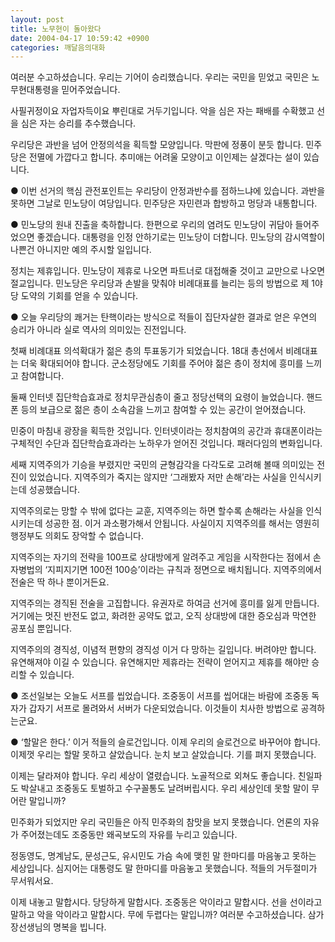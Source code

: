 ```yaml
---
layout: post
title: 노무현이 돌아왔다
date: 2004-04-17 10:59:42 +0900
categories: 깨달음의대화
---
```

여러분 수고하셨습니다. 우리는 기어이 승리했습니다. 우리는 국민을 믿었고 국민은 노무현대통령을 믿어주었습니다.    
  
사필귀정이요 자업자득이요 뿌린대로 거두기입니다. 악을 심은 자는 패배를 수확했고 선을 심은 자는 승리를 추수했습니다.    
  
우리당은 과반을 넘어 안정의석을 획득할 모양입니다. 막판에 정풍이 분듯 합니다. 민주당은 전멸에 가깝다고 합니다. 추미애는 어려울 모양이고 이인제는 살겠다는 설이 있습니다.    
  
● 이번 선거의 핵심 관전포인트는 우리당이 안정과반수를 점하느냐에 있습니다. 과반을 못하면 그날로 민노당이 여당입니다. 민주당은 자민련과 합방하고 멍당과 내통합니다.    
  
● 민노당의 원내 진출을 축하합니다. 한편으로 우리의 염려도 민노당이 귀담아 들어주었으면 좋겠습니다. 대통령을 인정 안하기로는 민노당이 더합니다. 민노당의 감시역할이 나쁜건 아니지만 예의 주시할 일입니다.    
  
정치는 제휴입니다. 민노당이 제휴로 나오면 파트너로 대접해줄 것이고 교만으로 나오면 절교입니다. 민노당은 우리당과 손발을 맞춰야 비례대표를 늘리는 등의 방법으로 제 1야당 도약의 기회를 얻을 수 있습니다. 
  
  
● 오늘 우리당의 쾌거는 탄핵이라는 방식으로 적들이 집단자살한 결과로 얻은 우연의 승리가 아니라 실로 역사의 의미있는 진전입니다. 
  
  
첫째 비례대표 의석확대가 젊은 층의 투표동기가 되었습니다. 18대 총선에서 비례대표는 더욱 확대되어야 합니다. 군소정당에도 기회를 주어야 젊은 층이 정치에 흥미를 느끼고 참여합니다.    
  
둘째 인터넷 집단학습효과로 정치무관심층이 줄고 정당선택의 요령이 늘었습니다. 핸드폰 등의 보급으로 젊은 층이 소속감을 느끼고 참여할 수 있는 공간이 얻어졌습니다.    
  
민중이 마침내 광장을 획득한 것입니다. 인터넷이라는 정치참여의 공간과 휴대폰이라는 구체적인 수단과 집단학습효과라는 노하우가 얻어진 것입니다. 패러다임의 변화입니다.    
  
세째 지역주의가 기승을 부렸지만 국민의 균형감각을 다각도로 고려해 볼때 의미있는 전진이 있었습니다. 지역주의가 죽지는 않지만 ‘그래봤자 저만 손해’라는 사실을 인식시키는데 성공했습니다.    
  
지역주의로는 망할 수 밖에 없다는 교훈, 지역주의는 하면 할수록 손해라는 사실을 인식시키는데 성공한 점. 이거 과소평가해서 안됩니다. 사실이지 지역주의를 해서는 영원히 행정부도 의회도 장악할 수 없습니다.    
  
지역주의는 자기의 전략을 100프로 상대방에게 알려주고 게임을 시작한다는 점에서 손자병법의 ‘지피지기면 100전 100승’이라는 규칙과 정면으로 배치됩니다. 지역주의에서 전술은 딱 하나 뿐이거든요.    
  
지역주의는 경직된 전술을 고집합니다. 유권자로 하여금 선거에 흥미를 잃게 만듭니다. 거기에는 멋진 반전도 없고, 화려한 공약도 없고, 오직 상대방에 대한 증오심과 막연한 공포심 뿐입니다.    
  
지역주의의 경직성, 이념적 편향의 경직성 이거 다 망하는 길입니다. 버려야만 합니다. 유연해져야 이길 수 있습니다. 유연해지만 제휴라는 전략이 얻어지고 제휴를 해야만 승리할 수 있습니다.    
  
● 조선일보는 오늘도 서프를 씹었습니다. 조중동이 서프를 씹어대는 바람에 조중동 독자가 갑자기 서프로 몰려와서 서버가 다운되었습니다. 이것들이 치사한 방법으로 공격하는군요.    
  
● ‘할말은 한다.’ 이거 적들의 슬로건입니다. 이제 우리의 슬로건으로 바꾸어야 합니다. 이제껏 우리는 할말 못하고 살았습니다. 눈치 보고 살았습니다. 기를 펴지 못했습니다.    
  
이제는 달라져야 합니다. 우리 세상이 열렸습니다. 노골적으로 외쳐도 좋습니다. 친일파도 박살내고 조중동도 토벌하고 수구꼴통도 날려버립시다. 우리 세상인데 못할 말이 무어란 말입니까?    
  
민주화가 되었지만 우리 국민들은 아직 민주화의 참맛을 보지 못했습니다. 언론의 자유가 주어졌는데도 조중동만 왜곡보도의 자유를 누리고 있습니다.    
  
정동영도, 명계남도, 문성근도, 유시민도 가슴 속에 맺힌 말 한마디를 마음놓고 못하는 세상입니다. 심지어는 대통령도 말 한마디를 마음놓고 못했습니다. 적들의 거두절미가 무서워서요.    
  
이제 내놓고 말합시다. 당당하게 말합시다. 조중동은 악이라고 말합시다. 선을 선이라고 말하고 악을 악이라고 말합시다. 무에 두렵다는 말입니까? 여러분 수고하셨습니다. 삼가 장선생님의 명복을 빕니다.